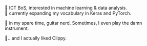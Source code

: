 🤖 ICT BoS, interested in machine learning & data analysis.<br>
📓 currently expanding my vocabulary in Keras and PyTorch.<br>

🎸 in my spare time, guitar nerd. Sometimes, I even play the damn instrument.<br>

📎...and I actually liked Clippy.
<!---
federico-san/federico-san is a ✨ special ✨ repository because its `README.md` (this file) appears on your GitHub profile.
You can click the Preview link to take a look at your changes.
--->
